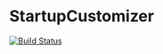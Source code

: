 # StartupCustomizer

[![Build Status](https://github.com/abraemer/StartupCustomizer.jl/actions/workflows/CI.yml/badge.svg?branch=main)](https://github.com/abraemer/StartupCustomizer.jl/actions/workflows/CI.yml?query=branch%3Amain)
